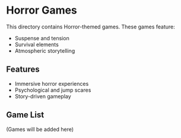 # Horror Games

This directory contains Horror-themed games. These games feature:
- Suspense and tension
- Survival elements
- Atmospheric storytelling

## Features
- Immersive horror experiences
- Psychological and jump scares
- Story-driven gameplay

## Game List
(Games will be added here) 